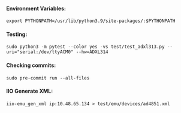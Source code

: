 #### Environment Variables:
`export PYTHONPATH=/usr/lib/python3.9/site-packages/:$PYTHONPATH`  
#### Testing:
`sudo python3 -m pytest --color yes -vs test/test_adxl313.py --uri="serial:/dev/ttyACM0" --hw=ADXL314`
#### Checking commits:
`sudo pre-commit run --all-files`
#### IIO Generate XML:
`iio-emu_gen_xml ip:10.48.65.134 > test/emu/devices/ad4851.xml`
